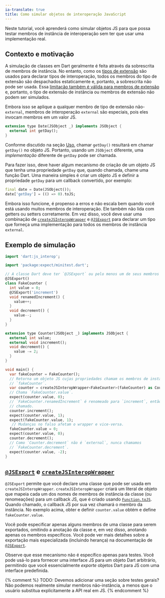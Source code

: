 ```yaml
---
ia-translate: true
title: Como simular objetos de interoperação JavaScript
---
```


Neste tutorial, você aprenderá como simular objetos JS para que possa testar
membros de instância de interoperação sem ter que usar uma implementação real.

## Contexto e motivação

A simulação de classes em Dart geralmente é feita através da sobrescrita de membros de instância.
No entanto, como os [tipos de extensão] são usados para declarar tipos de interoperação, todos
os membros do tipo de extensão são despachados estaticamente e, portanto, a sobrescrita não pode
ser usada. Essa [limitação também é válida para membros de extensão] e, portanto,
o tipo de extensão de instância ou membros de extensão não podem ser simulados.

Embora isso se aplique a qualquer membro de tipo de extensão não-`external`, membros de interoperação `external` são especiais, pois eles invocam membros em um valor JS.

```dart
extension type Date(JSObject _) implements JSObject {
  external int getDay();
}
```

Conforme discutido na seção [Uso], chamar `getDay()` resultará em chamar
`getDay()` no objeto JS. Portanto, usando um `JSObject` diferente, uma
*implementação* diferente de `getDay` pode ser chamada.

Para fazer isso, deve haver algum mecanismo de criação de um objeto JS que
tenha uma propriedade `getDay` que, quando chamada, chame uma função Dart. Uma maneira simples
é criar um objeto JS e definir a propriedade `getDay` para um callback convertido,
por exemplo:

```dart
final date = Date(JSObject());
date['getDay'] = (() => 0).toJS;
```

Embora isso funcione, é propenso a erros e não escala bem quando você está
usando muitos membros de interoperação. Ele também não lida com getters ou setters corretamente.
Em vez disso, você deve usar uma combinação de [`createJSInteropWrapper`] e
[`@JSExport`] para declarar um tipo que forneça uma implementação para todos os
membros de instância `external`.

## Exemplo de simulação

```dart
import 'dart:js_interop';

import 'package:expect/minitest.dart';

// A classe Dart deve ter `@JSExport` ou pelo menos um de seus membros de instância.
@JSExport()
class FakeCounter {
  int value = 0;
  @JSExport('increment')
  void renamedIncrement() {
    value++;
  }
  void decrement() {
    value--;
  }
}

extension type Counter(JSObject _) implements JSObject {
  external int value;
  external void increment();
  void decrement() {
    value -= 2;
  }
}

void main() {
  var fakeCounter = FakeCounter();
  // Retorna um objeto JS cujas propriedades chamam os membros de instância relevantes em
  // `fakeCounter`.
  var counter = createJSInteropWrapper<FakeCounter>(fakeCounter) as Counter;
  // Chama `FakeCounter.value`.
  expect(counter.value, 0);
  // `FakeCounter.renamedIncrement` é renomeado para `increment`, então ele é
  // chamado.
  counter.increment();
  expect(counter.value, 1);
  expect(fakeCounter.value, 1);
   // Mudanças no falso afetam o wrapper e vice-versa.
  fakeCounter.value = 0;
  expect(counter.value, 0);
  counter.decrement();
  // Como `Counter.decrement` não é `external`, nunca chamamos
  // `FakeCounter.decrement`.
  expect(counter.value, -2);
}
```

## [`@JSExport`] e [`createJSInteropWrapper`]

`@JSExport` permite que você declare uma classe que pode ser usada em
`createJSInteropWrapper`. `createJSInteropWrapper` criará um literal de objeto
que mapeia cada um dos nomes de membros de instância da classe (ou renomeações)
para um callback JS, que é criado usando [`Function.toJS`]. Quando chamado, o callback JS
por sua vez chamará o membro da instância. No exemplo acima, obter e definir
`counter.value` obtém e define `fakeCounter.value`.

Você pode especificar apenas alguns membros de uma classe para serem exportados, omitindo a
anotação da classe e, em vez disso, anotando apenas os membros específicos. Você
pode ver mais detalhes sobre a exportação mais especializada (incluindo herança) na
documentação de [`@JSExport`].

Observe que esse mecanismo não é específico apenas para testes. Você pode usá-lo para
fornecer uma interface JS para um objeto Dart arbitrário, permitindo que você essencialmente
*exporte* objetos Dart para JS com uma interface predefinida.

{% comment %}
TODO: Devemos adicionar uma seção sobre testes gerais? Não podemos realmente simular
membros não-instância, a menos que o usuário substitua explicitamente a API real em JS.
{% endcomment %}

[Uso]: /interop/js-interop/usage
[`createJSInteropWrapper`]: {{site.dart-api}}/dart-js_interop/createJSInteropWrapper.html
[`Function.toJS`]: {{site.dart-api}}/dart-js_interop/FunctionToJSExportedDartFunction/toJS.html
[`@JSExport`]: {{site.dart-api}}/dart-js_interop/JSExport-class.html
[limitação também é válida para membros de extensão]: {{site.repo.dart.org}}/mockito/blob/master/FAQ.md#how-do-i-mock-an-extension-method
[tipos de extensão]: /language/extension-types
